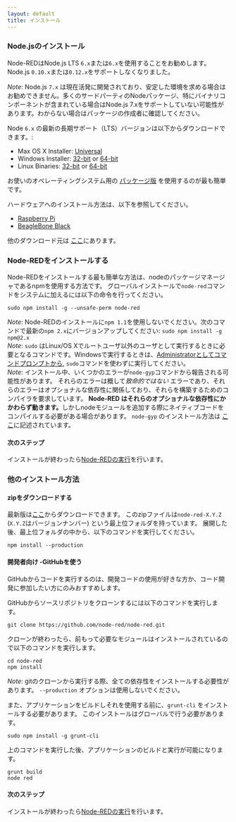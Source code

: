 ```yaml
---
layout: default
title: インストール
---
```


### Node.jsのインストール

Node-REDはNode.js LTS <code>6.x</code>または<code>6.x</code>を使用することをお勧めします。Node.js <code>0.10.x</code>または<code>0.12.x</code>をサポートしなくなりました。

<div class="doc-callout"><em>Note</em>:  Node.js <code>7.x</code> は現在活発に開発されており、安定した環境を求める場合はお勧めできません。多くのサードパーティのNodeパッケージ、特にバイナリコンポーネントが含まれている場合はNode.js 7.xをサポートしていない可能性があります。わからない場合はパッケージの作成者に確認してください。</div>

Node <code>6.x</code> の最新の長期サポート（LTS）バージョンは以下からダウンロードできます。:

 - Max OS X Installer: [Universal](https://nodejs.org/dist/latest-v6.x/node-v6.10.0.pkg)
 - Windows Installer: [32-bit](https://nodejs.org/dist/latest-v6.x/node-v6.10.0-x86.msi)
                      or
                      [64-bit](https://nodejs.org/dist/latest-v6.x/node-v6.10.0-x64.msi)
 - Linux Binaries: [32-bit](https://nodejs.org/dist/latest-v6.x/node-v6.10.0-linux-x86.tar.gz)
                    or
                    [64-bit](https://nodejs.org/dist/latest-v6.x/node-v6.10.0-linux-x64.tar.gz)

お使いのオペレーティングシステム用の [パッケージ版](https://nodejs.org/en/download/package-manager/) を使用するのが最も簡単です。

ハードウェアへのインストール方法は、以下を参照してください。

 - [Raspberry Pi](../hardware/raspberrypi.html)
 - [BeagleBone Black](../hardware/beagleboneblack.html)

他のダウンロード元は [ここ](https://nodejs.org/dist/latest-v4.x/)にあります。

### Node-REDをインストールする

Node-REDをインストールする最も簡単な方法は、nodeのパッケージマネージャであるnpmを使用する方法です。
グローバルインストールで`node-red`コマンドをシステムに加えるには以下の命令を行ってください。

    sudo npm install -g --unsafe-perm node-red

<div class="doc-callout">
<em>Note</em>: Node-REDのインストールに<code>npm 1.1</code>を使用しないでください。次のコマンドで最新の<code>npm 2.x</code>にバージョンアップしてください: <code>sudo npm install -g npm@2.x</code><br />
<em>Note</em>: <code>sudo</code> はLinux/OS Xでルートユーザ以外のユーザとして実行するときに必要となるコマンドです。Windowsで実行するときは、<a href="https://technet.microsoft.com/en-gb/library/cc947813%28v=ws.10%29.aspx">Administratorとしてコマンドプロンプトから</a>,
<code>sudo</code>コマンドを使わずに実行してください。<br />
<em>Note</em>: インストール中、いくつかのエラーが<code>node-gyp</code>コマンドから報告される可能性があります。
それらのエラーは概して<em>致命的ではない</em> エラーであり、それらのエラーはオプショナルな依存性に関係しており、それらを構築するためのコンパイラを要求しています。
 <b>Node-RED はそれらのオプショナルな依存性にかかわらず動きます。</b>しかしnodeモジュールを追加する際にネイティブコードをコンパイルする必要がある場合があります。 <code>node-gyp</code>
のインストール方法は <a href="https://github.com/TooTallNate/node-gyp#installation">ここ</a>に記述されています。
</div>

#### 次のステップ

インストールが終わったら[Node-REDの実行](running.html)を行います。

### 他のインストール方法

#### zipをダウンロードする

最新版は[ここ](https://github.com/node-red/node-red/releases/latest)からダウンロードできます。
このzipファイルは`node-red-X.Y.Z` (`X.Y.Z`はバージョンナンバー) という最上位フォルダを持っています。
展開した後、最上位フォルダの中から、以下のコマンドを実行してください。

    npm install --production

#### 開発者向け -GitHubを使う

GitHubからコードを実行するのは、開発コードの使用が好きな方か、コード開発に参加したい方にのみおすすめします。

GitHubからソースリポジトリをクローンするには以下のコマンドを実行します。

    git clone https://github.com/node-red/node-red.git

クローンが終わったら、前もって必要なモジュールはインストールされているので以下のコマンドを実行します。

    cd node-red
    npm install

<div class="doc-callout">
<em>Note</em>: gitのクローンから実行する際、全ての依存性をインストールする必要性があります。
 <code>--production</code> オプションは使用しないでください。
</div>

また、アプリケーションをビルドしそれを使用する前に、`grunt-cli` をインストールする必要があります。 このインストールはグローバルで行う必要があります。

    sudo npm install -g grunt-cli

上のコマンドを実行した後、アプリケーションのビルドと実行が可能になります。

    grunt build
    node red

#### 次のステップ

インストールが終わったら[Node-REDの実行](running.html)を行います。
